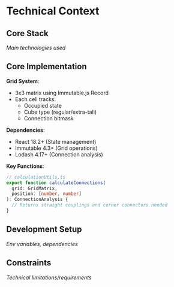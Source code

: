 # Technical Context

## Core Stack
_Main technologies used_

## Core Implementation

**Grid System**:
- 3x3 matrix using Immutable.js Record
- Each cell tracks:
  - Occupied state
  - Cube type (regular/extra-tall)
  - Connection bitmask

**Dependencies**:
- React 18.2+ (State management)
- Immutable 4.3+ (Grid operations)
- Lodash 4.17+ (Connection analysis)

**Key Functions**:
```typescript
// calculationUtils.ts
export function calculateConnections(
  grid: GridMatrix,
  position: [number, number]
): ConnectionAnalysis {
  // Returns straight couplings and corner connectors needed
}
```

## Development Setup
_Env variables, dependencies_

## Constraints
_Technical limitations/requirements_
